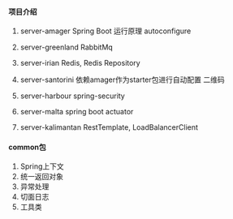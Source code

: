 #### 项目介绍
1. server-amager
Spring Boot 运行原理
autoconfigure

2. server-greenland
RabbitMq

3. server-irian
Redis, Redis Repository

4. server-santorini
依赖amager作为starter包进行自动配置
二维码

5. server-harbour
spring-security

6. server-malta
spring boot actuator

7. server-kalimantan
RestTemplate, LoadBalancerClient

#### common包
1. Spring上下文
2. 统一返回对象
3. 异常处理
4. 切面日志
5. 工具类